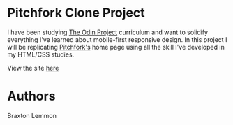 # Pitchfork Clone Project
I have been studying [The Odin Project](https://www.theodinproject.com/) curriculum and want to solidify everything I've learned about mobile-first responsive design. In this project I will be replicating [Pitchfork's](https://pitchfork.com/#) home page using all the skill I've developed in my HTML/CSS studies.

View the site [here](https://braxtonlemmon.github.io/pitchfork-clone/)

# Authors
Braxton Lemmon